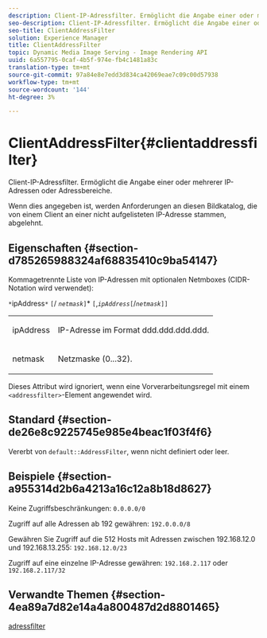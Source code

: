 ```yaml
---
description: Client-IP-Adressfilter. Ermöglicht die Angabe einer oder mehrerer IP-Adressen oder Adressbereiche.
seo-description: Client-IP-Adressfilter. Ermöglicht die Angabe einer oder mehrerer IP-Adressen oder Adressbereiche.
seo-title: ClientAddressFilter
solution: Experience Manager
title: ClientAddressFilter
topic: Dynamic Media Image Serving - Image Rendering API
uuid: 6a557795-0caf-4b5f-974e-fb4c1481a83c
translation-type: tm+mt
source-git-commit: 97a84e8e7edd3d834ca42069eae7c09c00d57938
workflow-type: tm+mt
source-wordcount: '144'
ht-degree: 3%

---
```



# ClientAddressFilter{#clientaddressfilter}

Client-IP-Adressfilter. Ermöglicht die Angabe einer oder mehrerer IP-Adressen oder Adressbereiche.

Wenn dies angegeben ist, werden Anforderungen an diesen Bildkatalog, die von einem Client an einer nicht aufgelisteten IP-Adresse stammen, abgelehnt.

## Eigenschaften {#section-d785265988324af68835410c9ba54147}

Kommagetrennte Liste von IP-Adressen mit optionalen Netmboxes (CIDR-Notation wird verwendet):

`*`ipAddress`*` `[`/  *`netmask`*`]`*  `[`,*`ipAddress`*`[`/*`netmask`*`]]`

<table id="simpletable_9F82BB0D42A9434883F2F70A2A92898C"> 
 <tr class="strow"> 
  <td class="stentry"> <p><span class="varname"> ipAddress</span> </p> </td> 
  <td class="stentry"> <p>IP-Adresse im Format <span class="varname"> ddd.ddd.ddd.ddd</span>. </p></td> 
 </tr> 
 <tr class="strow"> 
  <td class="stentry"> <p><span class="varname"> netmask</span> </p></td> 
  <td class="stentry"> <p>Netzmaske (0...32). </p></td> 
 </tr> 
</table>

Dieses Attribut wird ignoriert, wenn eine Vorverarbeitungsregel mit einem `<addressfilter>`-Element angewendet wird.

## Standard {#section-de26e8c9225745e985e4beac1f03f4f6}

Vererbt von `default::AddressFilter`, wenn nicht definiert oder leer.

## Beispiele {#section-a955314d2b6a4213a16c12a8b18d8627}

Keine Zugriffsbeschränkungen: `0.0.0.0/0`

Zugriff auf alle Adressen ab 192 gewähren: `192.0.0.0/8`

Gewähren Sie Zugriff auf die 512 Hosts mit Adressen zwischen 192.168.12.0 und 192.168.13.255: `192.168.12.0/23`

Zugriff auf eine einzelne IP-Adresse gewähren: `192.168.2.117` oder `192.168.2.117/32`

## Verwandte Themen {#section-4ea89a7d82e14a4a800487d2d8801465}

[adressfilter](../../../../../is-api/image-catalog/image-serving-api-ref/c-image-catalog-reference/c-rule-set-reference/r-addressfilter-rule.md#reference-48c369f56ecd4034b410da5a94a9dfd1)
